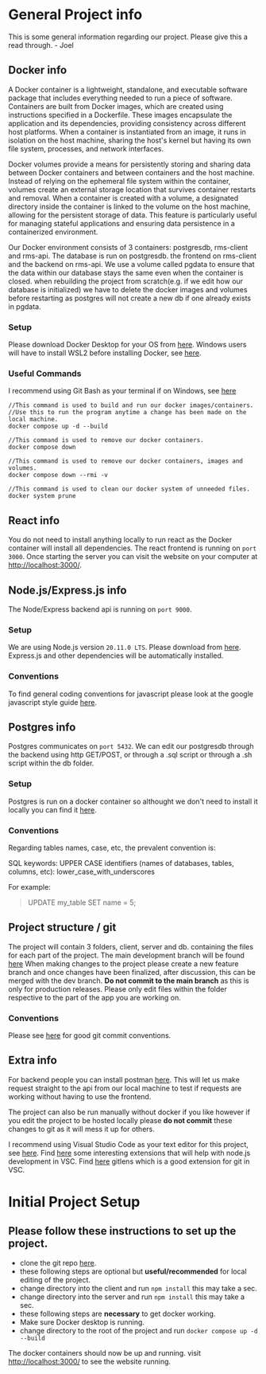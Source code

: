 # General Project info

This is some general information regarding our project. 
Please give this a read through. - Joel

## Docker info

A Docker container is a lightweight, standalone, and executable software package that includes everything needed to run a piece of software. 
Containers are built from Docker images, which are created using instructions specified in a Dockerfile. 
These images encapsulate the application and its dependencies, providing consistency across different host platforms. 
When a container is instantiated from an image, it runs in isolation on the host machine, sharing the host's kernel but having its own file system, processes, and network interfaces.

Docker volumes provide a means for persistently storing and sharing data between Docker containers and between containers and the host machine. 
Instead of relying on the ephemeral file system within the container, volumes create an external storage location that survives container restarts and removal. 
When a container is created with a volume, a designated directory inside the container is linked to the volume on the host machine, allowing for the persistent storage of data. 
This feature is particularly useful for managing stateful applications and ensuring data persistence in a containerized environment.

Our Docker environment consists of 3 containers: postgresdb, rms-client and rms-api. 
The database is run on postgresdb. the frontend on rms-client and the backend on rms-api. 
We use a volume called pgdata to ensure that the data within our database stays the same even when the container is closed.
when rebuilding the project from scratch(e.g. if we edit how our database is initialized) we have to delete the docker images and volumes before restarting as postgres will not create a new db if one already exists in pgdata. 


### Setup

Please download Docker Desktop for your OS from [here](https://www.docker.com). 
Windows users will have to install WSL2 before installing Docker, see [here](https://learn.microsoft.com/en-us/windows/wsl/install).


### Useful Commands

I recommend using Git Bash as your terminal if on Windows, see [here](https://gitforwindows.org) 

```
//This command is used to build and run our docker images/containers.
//Use this to run the program anytime a change has been made on the local machine.
docker compose up -d --build 

//This command is used to remove our docker containers.
docker compose down 

//This command is used to remove our docker containers, images and volumes.
docker compose down --rmi -v

//This command is used to clean our docker system of unneeded files.
docker system prune
```

## React info

You do not need to install anything locally to run react as the Docker container will install all dependencies. 
The react frontend is running on `port 3000`. 
Once starting the server you can visit the website on your computer at [http://localhost:3000/](http://localhost:3000/).

## Node.js/Express.js info

The Node/Express backend api is running on `port 9000`.

### Setup

We are using Node.js version `20.11.0 LTS`. Please download from [here](https://nodejs.org/en). 
Express.js and other dependencies will be automatically installed.

### Conventions

To find general coding conventions for javascript please look at the google javascript style guide [here](https://google.github.io/styleguide/jsguide.html).

## Postgres info

Postgres communicates on `port 5432`. 
We can edit our postgresdb through the backend using http GET/POST, or through a .sql script or through a .sh script within the db folder.

### Setup

Postgres is run on a docker container so althought we don't need to install it locally you can find it [here](https://www.postgresql.org/download/).

### Conventions

Regarding tables names, case, etc, the prevalent convention is:

SQL keywords: UPPER CASE 
identifiers (names of databases, tables, columns, etc): lower_case_with_underscores

For example:

>UPDATE my_table SET name = 5;

## Project structure / git

The project will contain 3 folders, client, server and db. containing the files for each part of the project. 
The main development branch will be found [here](https://gitlab.cim.rhul.ac.uk/TeamProject09/TeamProject09/-/tree/development) 
When making changes to the project please create a new feature branch and once changes have been finalized, after discussion, this can be merged with the dev branch. 
**Do not commit to the main branch** as this is only for production releases. 
Please only edit files within the folder respective to the part of the app you are working on. 

### Conventions

Please see [here](https://gist.github.com/tonibardina/9290fbc7d605b4f86919426e614fe692) for good git commit conventions.

## Extra info

For backend people you can install postman [here](https://www.postman.com/downloads/). 
This will let us make request straight to the api from our local machine to test if requests are working without having to use the frontend. 

The project can also be run manually without docker if you like however if you edit the project to be hosted locally 
please **do not commit** these changes to git as it will mess it up for others. 

I recommend using Visual Studio Code as your text editor for this project, see [here](https://code.visualstudio.com). 
Find [here](https://code.visualstudio.com/docs/nodejs/extensions) some interesting extensions that will help with node.js development in VSC.
Find [here](https://marketplace.visualstudio.com/items?itemName=eamodio.gitlens) gitlens which is a good extension for git in VSC.

# Initial Project Setup

## Please follow these instructions to set up the project.

- clone the git repo [here](https://gitlab.cim.rhul.ac.uk/TeamProject09/TeamProject09/-/tree/development).
- these following steps are optional but **useful/recommended** for local editing of the project. 
- change directory into the client and run `npm install` this may take a sec.
- change directory into the server and run `npm install` this may take a sec.
- these following steps are **necessary** to get docker working.
- Make sure Docker desktop is running.
- change directory to the root of the project and run `docker compose up -d --build`

The docker containers should now be up and running. 
visit [http://localhost:3000/](http://localhost:3000/) to see the website running.